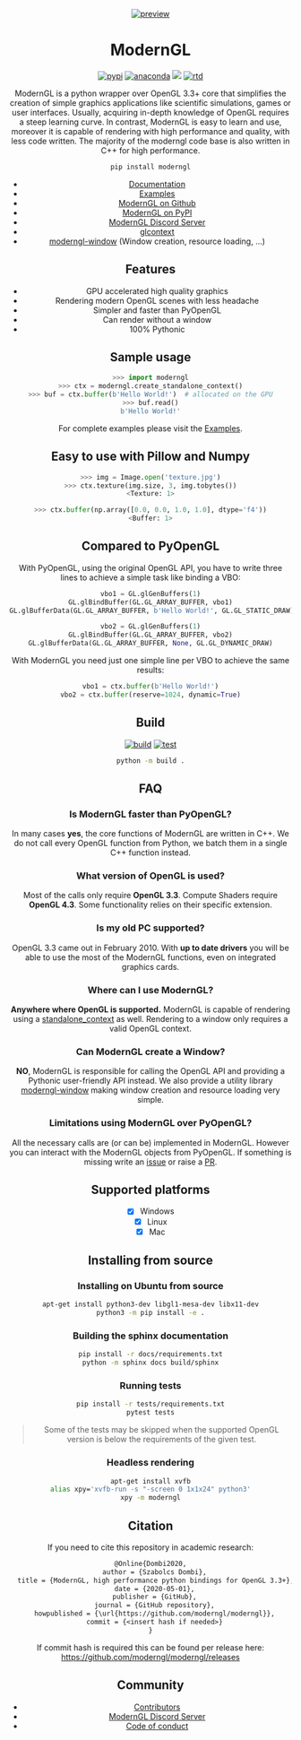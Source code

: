 <center>

[![preview](https://github.com/moderngl/moderngl/raw/master/.github/preview.png)](#readme)

<center>

# ModernGL

[![pypi](https://badge.fury.io/py/moderngl.svg)](https://pypi.python.org/pypi/moderngl) [![anaconda](https://anaconda.org/conda-forge/moderngl/badges/version.svg)](https://anaconda.org/conda-forge/moderngl/) <img src="https://raw.githubusercontent.com/moderngl/moderngl/master/.github/python-versions.svg?sanitize=true"> [![rtd](https://readthedocs.org/projects/moderngl/badge/?version=latest)](https://moderngl.readthedocs.io)

ModernGL is a python wrapper over OpenGL 3.3+ core that simplifies the creation of simple graphics applications like scientific simulations, games or user interfaces. Usually, acquiring in-depth knowledge of OpenGL requires a steep learning curve. In contrast, ModernGL is easy to learn and use, moreover it is capable of rendering with high performance and quality, with less code written. The majority of the moderngl
code base is also written in C++ for high performance.

```sh
pip install moderngl
```

- [Documentation](https://moderngl.readthedocs.io/)
- [Examples](https://github.com/moderngl/moderngl/tree/master/examples/#readme)
- [ModernGL on Github](https://github.com/moderngl/moderngl/)
- [ModernGL on PyPI](https://pypi.org/project/ModernGL/)
- [ModernGL Discord Server](https://discord.gg/UEMtW8D)
- [glcontext](https://github.com/moderngl/glcontext)
- [moderngl-window](https://github.com/moderngl/moderngl-window) (Window creation, resource loading, ...)

## Features

- GPU accelerated high quality graphics
- Rendering modern OpenGL scenes with less headache
- Simpler and faster than PyOpenGL
- Can render without a window
- 100% Pythonic

## Sample usage

```py
>>> import moderngl
>>> ctx = moderngl.create_standalone_context()
>>> buf = ctx.buffer(b'Hello World!')  # allocated on the GPU
>>> buf.read()
b'Hello World!'
```

For complete examples please visit the [Examples](https://github.com/moderngl/moderngl/tree/master/examples/#readme).

## Easy to use with Pillow and Numpy

```py
>>> img = Image.open('texture.jpg')
>>> ctx.texture(img.size, 3, img.tobytes())
<Texture: 1>
```

```py
>>> ctx.buffer(np.array([0.0, 0.0, 1.0, 1.0], dtype='f4'))
<Buffer: 1>
```

## Compared to PyOpenGL

With PyOpenGL, using the original OpenGL API, you have to write three lines to
achieve a simple task like binding a VBO:

```py
vbo1 = GL.glGenBuffers(1)
GL.glBindBuffer(GL.GL_ARRAY_BUFFER, vbo1)
GL.glBufferData(GL.GL_ARRAY_BUFFER, b'Hello World!', GL.GL_STATIC_DRAW)

vbo2 = GL.glGenBuffers(1)
GL.glBindBuffer(GL.GL_ARRAY_BUFFER, vbo2)
GL.glBufferData(GL.GL_ARRAY_BUFFER, None, GL.GL_DYNAMIC_DRAW)
```

With ModernGL you need just one simple line per VBO to achieve the same results:

```py
vbo1 = ctx.buffer(b'Hello World!')
vbo2 = ctx.buffer(reserve=1024, dynamic=True)
```

## Build

[![build](https://github.com/moderngl/moderngl/actions/workflows/build.yml/badge.svg)](https://github.com/moderngl/moderngl/actions/workflows/build.yml) [![test](https://github.com/moderngl/moderngl/actions/workflows/test.yml/badge.svg)](https://github.com/moderngl/moderngl/actions/workflows/test.yml)

```sh
python -m build .
```

## FAQ

### Is ModernGL faster than PyOpenGL?

In many cases **yes**, the core functions of ModernGL are written in C++.
We do not call every OpenGL function from Python, we batch them in a single C++ function instead.

### What version of OpenGL is used?

Most of the calls only require **OpenGL 3.3**.
Compute Shaders require **OpenGL 4.3**.
Some functionality relies on their specific extension.

### Is my old PC supported?

OpenGL 3.3 came out in February 2010. With **up to date drivers** you will
be able to use the most of the ModernGL functions, even on integrated
graphics cards.

### Where can I use ModernGL?

**Anywhere where OpenGL is supported.** ModernGL is capable of rendering
using a [standalone_context] as well. Rendering to a window only requires
a valid OpenGL context.

[standalone_context]: https://github.com/moderngl/moderngl/tree/master/examples/old-examples/standalone

### Can ModernGL create a Window?

**NO**, ModernGL is responsible for calling the OpenGL API and providing a Pythonic user-friendly API instead.
We also provide a utility library [moderngl-window](https://github.com/moderngl/moderngl-window)
making window creation and resource loading very simple.

### Limitations using ModernGL over PyOpenGL?

All the necessary calls are (or can be) implemented in ModernGL. However you can interact with the ModernGL objects from PyOpenGL.
If something is missing write an [issue](https://github.com/moderngl/moderngl/issues) or raise a [PR](https://github.com/moderngl/moderngl/pulls).

## Supported platforms

- [x] Windows
- [x] Linux
- [x] Mac

## Installing from source

### Installing on Ubuntu from source

```sh
apt-get install python3-dev libgl1-mesa-dev libx11-dev
python3 -m pip install -e .
```

### Building the sphinx documentation

```sh
pip install -r docs/requirements.txt
python -m sphinx docs build/sphinx
```

### Running tests

```sh
pip install -r tests/requirements.txt
pytest tests
```

> Some of the tests may be skipped when the supported OpenGL version is below the requirements of the given test.

### Headless rendering

```sh
apt-get install xvfb
alias xpy='xvfb-run -s "-screen 0 1x1x24" python3'
xpy -m moderngl
```

## Citation

If you need to cite this repository in academic research:

```txt
@Online{Dombi2020,
  author = {Szabolcs Dombi},
  title = {ModernGL, high performance python bindings for OpenGL 3.3+},
  date = {2020-05-01},
  publisher = {GitHub},
  journal = {GitHub repository},
  howpublished = {\url{https://github.com/moderngl/moderngl}},
  commit = {<insert hash if needed>}
}
```

If commit hash is required this can be found per release here:
https://github.com/moderngl/moderngl/releases

## Community

- [Contributors](https://github.com/moderngl/moderngl/graphs/contributors)
- [ModernGL Discord Server](https://discord.gg/UEMtW8D)
- [Code of conduct](https://github.com/moderngl/moderngl/blob/master/.github/CODE_OF_CONDUCT.md)
